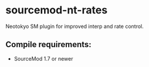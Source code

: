 # sourcemod-nt-rates
Neotokyo SM plugin for improved interp and rate control.

## Compile requirements:
- SourceMod 1.7 or newer
